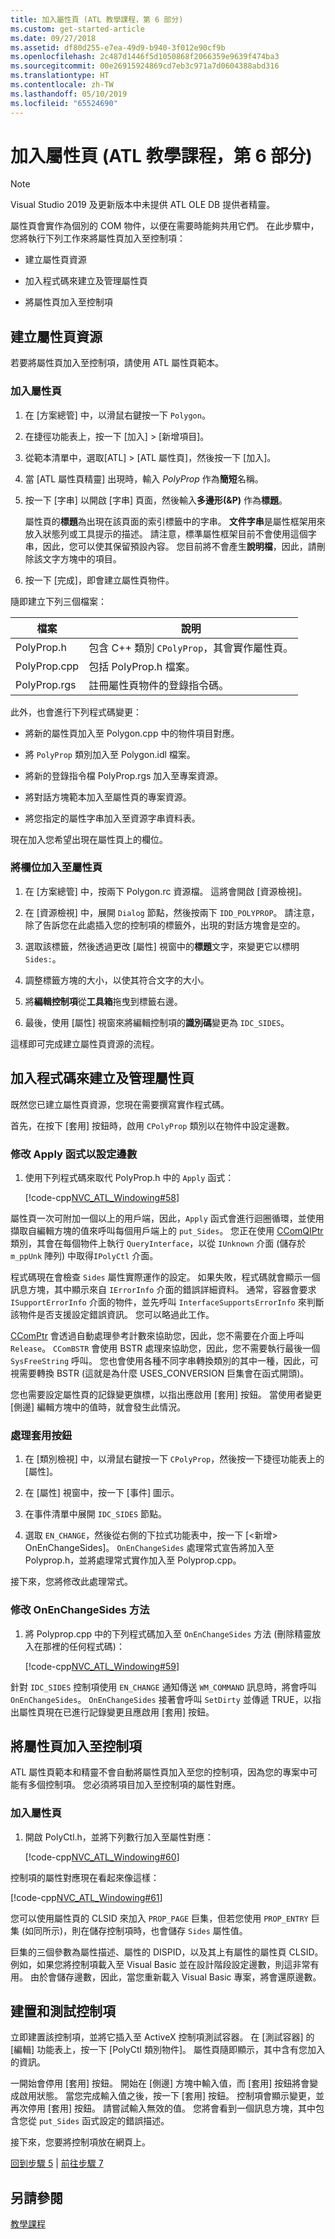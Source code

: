```yaml
---
title: 加入屬性頁 (ATL 教學課程，第 6 部分)
ms.custom: get-started-article
ms.date: 09/27/2018
ms.assetid: df80d255-e7ea-49d9-b940-3f012e90cf9b
ms.openlocfilehash: 2c487d1446f5d1050868f2066359e9639f474ba3
ms.sourcegitcommit: 00e26915924869cd7eb3c971a7d0604388abd316
ms.translationtype: HT
ms.contentlocale: zh-TW
ms.lasthandoff: 05/10/2019
ms.locfileid: "65524690"
---
```

# <a name="adding-a-property-page-atl-tutorial-part-6"></a>加入屬性頁 (ATL 教學課程，第 6 部分)

> [!NOTE] 
> Visual Studio 2019 及更新版本中未提供 ATL OLE DB 提供者精靈。

屬性頁會實作為個別的 COM 物件，以便在需要時能夠共用它們。 在此步驟中，您將執行下列工作來將屬性頁加入至控制項：

- 建立屬性頁資源

- 加入程式碼來建立及管理屬性頁

- 將屬性頁加入至控制項

## <a name="creating-the-property-page-resource"></a>建立屬性頁資源

若要將屬性頁加入至控制項，請使用 ATL 屬性頁範本。

### <a name="to-add-a-property-page"></a>加入屬性頁

1. 在 [方案總管] 中，以滑鼠右鍵按一下 `Polygon`。

1. 在捷徑功能表上，按一下 [加入] > [新增項目]。

1. 從範本清單中，選取[ATL] > [ATL 屬性頁]，然後按一下 [加入]。

1. 當 [ATL 屬性頁精靈] 出現時，輸入 *PolyProp* 作為**簡短**名稱。

1. 按一下 [字串] 以開啟 [字串] 頁面，然後輸入**多邊形(&P)** 作為**標題**。

   屬性頁的**標題**為出現在該頁面的索引標籤中的字串。 **文件字串**是屬性框架用來放入狀態列或工具提示的描述。 請注意，標準屬性框架目前不會使用這個字串，因此，您可以使其保留預設內容。 您目前將不會產生**說明檔**，因此，請刪除該文字方塊中的項目。

1. 按一下 [完成]，即會建立屬性頁物件。

隨即建立下列三個檔案：

|檔案|說明|
|----------|-----------------|
|PolyProp.h|包含 C++ 類別 `CPolyProp`，其會實作屬性頁。|
|PolyProp.cpp|包括 PolyProp.h 檔案。|
|PolyProp.rgs|註冊屬性頁物件的登錄指令碼。|

此外，也會進行下列程式碼變更：

- 將新的屬性頁加入至 Polygon.cpp 中的物件項目對應。

- 將 `PolyProp` 類別加入至 Polygon.idl 檔案。

- 將新的登錄指令檔 PolyProp.rgs 加入至專案資源。

- 將對話方塊範本加入至屬性頁的專案資源。

- 將您指定的屬性字串加入至資源字串資料表。

現在加入您希望出現在屬性頁上的欄位。

### <a name="to-add-fields-to-the-property-page"></a>將欄位加入至屬性頁

1. 在 [方案總管] 中，按兩下 Polygon.rc 資源檔。 這將會開啟 [資源檢視]。

1. 在 [資源檢視] 中，展開 `Dialog` 節點，然後按兩下 `IDD_POLYPROP`。 請注意，除了告訴您在此處插入您的控制項的標籤外，出現的對話方塊會是空的。

1. 選取該標籤，然後透過更改 [屬性] 視窗中的**標題**文字，來變更它以標明 `Sides:`。

1. 調整標籤方塊的大小，以使其符合文字的大小。

1. 將**編輯控制項**從**工具箱**拖曳到標籤右邊。

1. 最後，使用 [屬性] 視窗來將編輯控制項的**識別碼**變更為 `IDC_SIDES`。

這樣即可完成建立屬性頁資源的流程。

## <a name="adding-code-to-create-and-manage-the-property-page"></a>加入程式碼來建立及管理屬性頁

既然您已建立屬性頁資源，您現在需要撰寫實作程式碼。

首先，在按下 [套用] 按鈕時，啟用 `CPolyProp` 類別以在物件中設定邊數。

### <a name="to-modify-the-apply-function-to-set-the-number-of-sides"></a>修改 Apply 函式以設定邊數

1. 使用下列程式碼來取代 PolyProp.h 中的 `Apply` 函式：

    [!code-cpp[NVC_ATL_Windowing#58](../atl/codesnippet/cpp/adding-a-property-page-atl-tutorial-part-6_1.h)]

屬性頁一次可附加一個以上的用戶端，因此，`Apply` 函式會進行迴圈循環，並使用擷取自編輯方塊的值來呼叫每個用戶端上的 `put_Sides`。 您正在使用 [CComQIPtr](../atl/reference/ccomqiptr-class.md) 類別，其會在每個物件上執行 `QueryInterface`，以從 `IUnknown` 介面 (儲存於 `m_ppUnk` 陣列) 中取得`IPolyCtl` 介面。

程式碼現在會檢查 `Sides` 屬性實際運作的設定。 如果失敗，程式碼就會顯示一個訊息方塊，其中顯示來自 `IErrorInfo` 介面的錯誤詳細資料。 通常，容器會要求 `ISupportErrorInfo` 介面的物件，並先呼叫 `InterfaceSupportsErrorInfo` 來判斷該物件是否支援設定錯誤資訊。 您可以略過此工作。

[CComPtr](../atl/reference/ccomptr-class.md) 會透過自動處理參考計數來協助您，因此，您不需要在介面上呼叫 `Release`。 `CComBSTR` 會使用 BSTR 處理來協助您，因此，您不需要執行最後一個 `SysFreeString` 呼叫。 您也會使用各種不同字串轉換類別的其中一種，因此，可視需要轉換 BSTR (這就是為什麼 USES_CONVERSION 巨集會在函式開頭)。

您也需要設定屬性頁的記錄變更旗標，以指出應啟用 [套用] 按鈕。 當使用者變更 [側邊] 編輯方塊中的值時，就會發生此情況。

### <a name="to-handle-the-apply-button"></a>處理套用按鈕

1. 在 [類別檢視] 中，以滑鼠右鍵按一下 `CPolyProp`，然後按一下捷徑功能表上的 [屬性]。

1. 在 [屬性] 視窗中，按一下 [事件] 圖示。

1. 在事件清單中展開 `IDC_SIDES` 節點。

1. 選取 `EN_CHANGE`，然後從右側的下拉式功能表中，按一下 [\<新增> OnEnChangeSides]。 `OnEnChangeSides` 處理常式宣告將加入至 Polyprop.h，並將處理常式實作加入至 Polyprop.cpp。

接下來，您將修改此處理常式。

### <a name="to-modify-the-onenchangesides-method"></a>修改 OnEnChangeSides 方法

1. 將 Polyprop.cpp 中的下列程式碼加入至 `OnEnChangeSides` 方法 (刪除精靈放入在那裡的任何程式碼)：

    [!code-cpp[NVC_ATL_Windowing#59](../atl/codesnippet/cpp/adding-a-property-page-atl-tutorial-part-6_2.cpp)]

針對 `IDC_SIDES` 控制項使用 `EN_CHANGE` 通知傳送 `WM_COMMAND` 訊息時，將會呼叫 `OnEnChangeSides`。 `OnEnChangeSides` 接著會呼叫 `SetDirty` 並傳遞 TRUE，以指出屬性頁現在已進行記錄變更且應啟用 [套用] 按鈕。

## <a name="adding-the-property-page-to-the-control"></a>將屬性頁加入至控制項

ATL 屬性頁範本和精靈不會自動將屬性頁加入至您的控制項，因為您的專案中可能有多個控制項。 您必須將項目加入至控制項的屬性對應。

### <a name="to-add-the-property-page"></a>加入屬性頁

1. 開啟 PolyCtl.h，並將下列數行加入至屬性對應：

    [!code-cpp[NVC_ATL_Windowing#60](../atl/codesnippet/cpp/adding-a-property-page-atl-tutorial-part-6_3.h)]

控制項的屬性對應現在看起來像這樣：

[!code-cpp[NVC_ATL_Windowing#61](../atl/codesnippet/cpp/adding-a-property-page-atl-tutorial-part-6_4.h)]

您可以使用屬性頁的 CLSID 來加入 `PROP_PAGE` 巨集，但若您使用 `PROP_ENTRY` 巨集 (如同所示)，則在儲存控制項時，也會儲存 `Sides` 屬性值。

巨集的三個參數為屬性描述、屬性的 DISPID，以及其上有屬性的屬性頁 CLSID。 例如，如果您將控制項載入至 Visual Basic 並在設計階段設定邊數，則這非常有用。 由於會儲存邊數，因此，當您重新載入 Visual Basic 專案，將會還原邊數。

## <a name="building-and-testing-the-control"></a>建置和測試控制項

立即建置該控制項，並將它插入至 ActiveX 控制項測試容器。 在 [測試容器] 的 [編輯] 功能表上，按一下 [PolyCtl 類別物件]。 屬性頁隨即顯示，其中含有您加入的資訊。

一開始會停用 [套用] 按鈕。 開始在 [側邊] 方塊中輸入值，而 [套用] 按鈕將會變成啟用狀態。 當您完成輸入值之後，按一下 [套用] 按鈕。 控制項會顯示變更，並再次停用 [套用] 按鈕。 請嘗試輸入無效的值。 您將會看到一個訊息方塊，其中包含您從 `put_Sides` 函式設定的錯誤描述。

接下來，您要將控制項放在網頁上。

[回到步驟 5](../atl/adding-an-event-atl-tutorial-part-5.md) &#124; [前往步驟 7](../atl/putting-the-control-on-a-web-page-atl-tutorial-part-7.md)

## <a name="see-also"></a>另請參閱

[教學課程](../atl/active-template-library-atl-tutorial.md)
